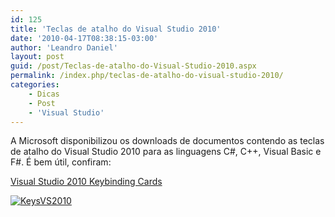 ```yaml
---
id: 125
title: 'Teclas de atalho do Visual Studio 2010'
date: '2010-04-17T08:38:15-03:00'
author: 'Leandro Daniel'
layout: post
guid: /post/Teclas-de-atalho-do-Visual-Studio-2010.aspx
permalink: /index.php/teclas-de-atalho-do-visual-studio-2010/
categories:
    - Dicas
    - Post
    - 'Visual Studio'
---
```


A Microsoft disponibilizou os downloads de documentos contendo as teclas de atalho do Visual Studio 2010 para as linguagens C#, C++, Visual Basic e F#. É bem útil, confiram:

[Visual Studio 2010 Keybinding Cards](http://www.microsoft.com/downloads/details.aspx?displaylang=en&FamilyID=92ced922-d505-457a-8c9c-84036160639f)

[![KeysVS2010](http://leandrodaniel.com/pics/KeysVS2010.jpg "KeysVS2010")](http://www.microsoft.com/downloads/details.aspx?displaylang=en&FamilyID=92ced922-d505-457a-8c9c-84036160639f)